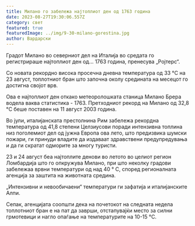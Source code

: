 ```yaml
---
title: Милано го забележа најтоплиот ден од 1763 година
date: 2023-08-27T19:30:06.557Z
category: свет
featured: true
featuredImage: ../img/9-30-milano-gorestina.jpg
author: Вардарски
---
```

Градот Милано во северниот дел на Италија во средата го регистрираше најтоплиот ден од... 1763 година, пренесува „Ројтерс“.

Со новата рекордно висока просечна дневна температура од 33 °C на 23 август, топлотниот бран што започна околу средината на месецот го достигна својот врв.

Ова е најтоплиот ден откако метеоролошката станица Милано Брера водела ваква статистика - 1763. Претходниот рекорд на Милано од 32,8 °C беше поставен на 11 август 2003 година.

Во јули, италијанската престолнина Рим забележа рекордна температура од 41,8 степени Целзиусови поради интензивна топлина низ поголемиот дел од јужна Европа ова лето, што предизвика шумски пожари, ги принуди владите да издаваат здравствени предупредувања и да ги скратат одморите за многу туристи.

23 и 24 август беа најтоплите денови во летото во целиот регион Ломбардија што го опкружува Милано, при што неколку градови забележаа врвни температури од над 40 ° C, според регионалната агенција за заштита на животната средина.

„Интензивни и невообичаени“ температури ги зафатија и италијанските Алпи.

Сепак, агенцијата соопшти дека на почетокот на следната недела топлотниот бран е на пат да заврши, отстапувајќи место за силни грмотевици и нагло опаѓање на температурите на 10-15 °C.